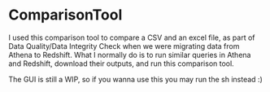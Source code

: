 # ComparisonTool
I used this comparison tool to compare a CSV and an excel file, as part of Data Quality/Data Integrity Check when we were migrating data from Athena to Redshift.
What I normally do is to run similar queries in Athena and Redshift, download their outputs, and run this comparison tool.

The GUI is still a WIP,  so if you wanna use this you may run the sh instead :)
